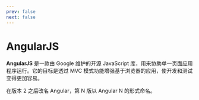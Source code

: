 ```yaml
---
prev: false
next: false
---
```


# AngularJS

**AngularJS** 是一款由 Google 维护的开源 JavaScript 库，用来协助单一页面应用程序运行。它的目标是透过 MVC 模式功能增强基于浏览器的应用，使开发和测试变得更加容易。

在版本 2 之后改名 Angular，第 N 版以 Angular N 的形式命名。
